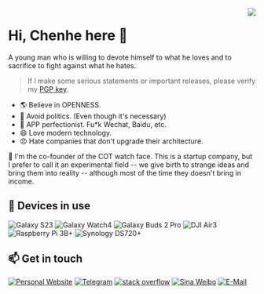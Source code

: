 
<img align="right" src="https://github-readme-stats.vercel.app/api?username=ichenhe&count_private=true&show_icons=true&theme=dracula&custom_title=Glance">

# Hi, Chenhe here 👋

A young man who is willing to devote himself to what he loves and to sacrifice to fight against what he hates.

> If I make some serious statements or important releases, please verify my [PGP key](https://github.com/ichenhe.gpg).

- 🌎 Believe in OPENNESS.
- 🚫 Avoid politics. (Even though it's necessary)
- 👀 APP perfectionist. Fu*k Wechat, Baidu, etc. 
- 😄 Love modern technology.
- 😠 Hate companies that don't upgrade their architecture.

🌱 I'm the co-founder of the COT watch face. This is a startup company, but I prefer to call it an experimental field -- we give birth to strange ideas and bring them into reality -- although most of the time they doesn't bring in income.

## 📱 Devices in use

![Galaxy S23](https://img.shields.io/badge/Galaxy%20S23-1428a0?style=flat-square&logo=samsung&logoColor=ffffff)
![Galaxy Watch4](https://img.shields.io/badge/Galaxy%20Watch4-1428a0?style=flat-square&logo=samsung&logoColor=ffffff)
![Galaxy Buds 2 Pro](https://img.shields.io/badge/Galaxy%20Buds2Pro-1428a0?style=flat-square&logo=samsung&logoColor=ffffff)
![DJI Air3](https://img.shields.io/badge/DJI%20Air3-262626?style=flat-square)
![Raspberry Pi 3B+](https://img.shields.io/badge/Raspberry%20Pi%203B%2B-a22846?style=flat-square&logo=raspberry%20pi&logoColor=ffffff)
![Synology DS720+](https://img.shields.io/badge/Synology%20DS720%2B-484E55?style=flat-square&logo=synology&logoColor=ffffff)

## 📫 Get in touch

[![Personal Website](https://img.shields.io/badge/-Chenhe's%20Blog-F5F5FA?style=flat-square&logo=Hugo&logoColor=black&labelColor=F5F5FA)](https://chenhe.me/)
[![Telegram](https://img.shields.io/badge/-t.me/chenhe-3db6f1?style=flat-square&logo=Telegram&logoColor=2ca5e0)](https://t.me/chenhe)
[![stack overflow](https://img.shields.io/badge/-stack%20overflow-F48E3E?style=flat-square&logo=StackOverflow&logoColor=white)](https://stackoverflow.com/users/9150068/chenhe)
[![Sina Weibo](https://img.shields.io/badge/-晨鹤-e6162d?style=flat-square&logo=sina-weibo&logoColor=white&labelColor=e6162d)](https://weibo.com/liangchenhe55)
[![E-Mail](https://img.shields.io/badge/-i@chenhe.me-168de2?style=flat-square&logo=mail.ru&logoColor=white&labelColor=168de2)](mailto:i@chenhe.me)

